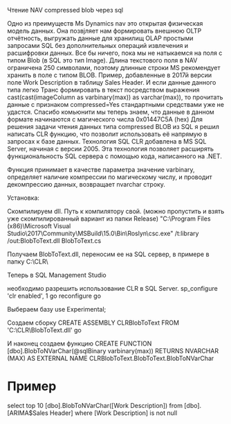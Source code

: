 Чтение NAV compressed blob через sql

Одно из преимуществ Ms Dynamics nav это открытая физическая модель данных. Она позвjляет нам формировать внешнюю OLTP отчётность, выгружать данные для хранилищ OLAP простыми запросами SQL без дополнительных операций извлечения и расшифровки данных.
Все бы ничего, пока мы не натыкаемся на поля с типом Blob (в SQL это тип Image).
Длина текстового поля в NAV ограничена 250 символами, поэтому длинные строки MS рекомендует хранить в поле с типом BLOB. Пример, добавленные в 2017й версии поле Work Description в таблицу Sales Header.
И если данные данного типа легко Транс формировать в текст посредством выражения cast(cast(imageColumn as varbinary(max)) as varchar(max)), то прочитать данные с признаком compressed=Yes стандартными средствами уже не удастся.
Спасибо комьюнити мы теперь знаем, что данные в данном формате начинаются с магического числа 0x01447C5A (hex) 
Для  решения задачи чтения данных типа compressed BLOB из SQL я решил написать CLR функцию, что позволит использовать её напрямую в запросах к базе данных. Технология SQL CLR добавлена в MS SQL Server, начиная с версии 2005. Эта технология позволяет расширять функциональность SQL сервера с помощью кода, написанного на .NET.

Функция принимает в качестве параметра значение varbinary, определяет наличие компрессии по магическому числу, и проводит декомпрессию данных, возвращает nvarchar строку. 

Установка:

Скомпилируем dll. Путь к компилятору свой. (можно пропустить и взять уже скомпилированный вариант из папки Release)
"C:\Program Files (x86)\Microsoft Visual Studio\2017\Community\MSBuild\15.0\Bin\Roslyn\csc.exe" /t:library /out:BlobToText.dll BlobToText.cs

Получаем BlobToText.dll, переносим ее на SQL сервер, в примере в папку C:\CLR\

Теперь в SQL Management Studio

необходимо разрешить использование CLR в SQL Server.
sp_configure 'clr enabled', 1
go
reconfigure
go


Выбераем базу 
use Experimental;

Создаем сборку
CREATE ASSEMBLY CLRBlobToText FROM 'C:\CLR\BlobToText.dll' 
go

И наконец создаем функцию
CREATE FUNCTION [dbo].BlobToNVarChar(@sqlBinary varbinary(max))
RETURNS NVARCHAR (MAX) 
AS 
EXTERNAL NAME CLRBlobToText.BlobToText.BlobToNVarChar

# Пример
select top 10 [dbo].BlobToNVarChar([Work Description]) from [dbo].[ARIMA$Sales Header] where [Work Description] is not null
